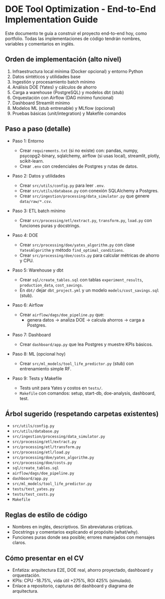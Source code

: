 # DOE Tool Optimization - End-to-End Implementation Guide

Este documento te guía a construir el proyecto end-to-end hoy, como portfolio. Todas las implementaciones de código tendrán nombres, variables y comentarios en inglés.

## Orden de implementación (alto nivel)

1) Infraestructura local mínima (Docker opcional) y entorno Python
2) Datos sintéticos y utilidades base
3) Ingestión y procesamiento batch mínimo
4) Análisis DOE (Yates) y cálculos de ahorro
5) Carga a warehouse (PostgreSQL) y modelos dbt (stub)
6) Orquestación con Airflow (DAG mínimo funcional)
7) Dashboard Streamlit mínimo
8) Modelos ML (stub entrenable) y MLflow (opcional)
9) Pruebas básicas (unit/integration) y Makefile comandos

## Paso a paso (detalle)

- Paso 1: Entorno
  - Crear `requirements.txt` (si no existe) con: pandas, numpy, psycopg2-binary, sqlalchemy, airflow (si usas local), streamlit, plotly, scikit-learn.
  - Crear `.env` con credenciales de Postgres y rutas de datos.

- Paso 2: Datos y utilidades
  - Crear `src/utils/config.py` para leer `.env`.
  - Crear `src/utils/database.py` con conexión SQLAlchemy a Postgres.
  - Crear `src/ingestion/processing/data_simulator.py` que genere `data/raw/*.csv`.

- Paso 3: ETL batch mínimo
  - Crear `src/processing/etl/extract.py`, `transform.py`, `load.py` con funciones puras y docstrings.

- Paso 4: DOE
  - Crear `src/processing/doe/yates_algorithm.py` con clase `YatesAlgorithm` y método `find_optimal_conditions`.
  - Crear `src/processing/doe/costs.py` para calcular métricas de ahorro y CPU.

- Paso 5: Warehouse y dbt
  - Crear `sql/create_tables.sql` con tablas `experiment_results`, `production_data`, `cost_savings`.
  - En `dbt/` dejar `dbt_project.yml` y un modelo `models/cost_savings.sql` (stub).

- Paso 6: Airflow
  - Crear `airflow/dags/doe_pipeline.py` que:
    - genera datos -> analiza DOE -> calcula ahorros -> carga a Postgres.

- Paso 7: Dashboard
  - Crear `dashboard/app.py` que lea Postgres y muestre KPIs básicos.

- Paso 8: ML (opcional hoy)
  - Crear `src/ml_models/tool_life_predictor.py` (stub) con entrenamiento simple RF.

- Paso 9: Tests y Makefile
  - Tests unit para Yates y costos en `tests/`.
  - `Makefile` con comandos: setup, start-db, doe-analysis, dashboard, test.

## Árbol sugerido (respetando carpetas existentes)

- `src/utils/config.py`
- `src/utils/database.py`
- `src/ingestion/processing/data_simulator.py`
- `src/processing/etl/extract.py`
- `src/processing/etl/transform.py`
- `src/processing/etl/load.py`
- `src/processing/doe/yates_algorithm.py`
- `src/processing/doe/costs.py`
- `sql/create_tables.sql`
- `airflow/dags/doe_pipeline.py`
- `dashboard/app.py`
- `src/ml_models/tool_life_predictor.py`
- `tests/test_yates.py`
- `tests/test_costs.py`
- `Makefile`

## Reglas de estilo de código

- Nombres en inglés, descriptivos. Sin abreviaturas crípticas.
- Docstrings y comentarios explicando el propósito (what/why).
- Funciones puras donde sea posible; errores manejados con mensajes claros.

## Cómo presentar en el CV

- Enfatiza: arquitectura E2E, DOE real, ahorro proyectado, dashboard y orquestación.
- KPIs: CPU -18.75%, vida útil +275%, ROI 425% (simulado).
- Enlace a repositorio, capturas del dashboard y diagrama de arquitectura. 